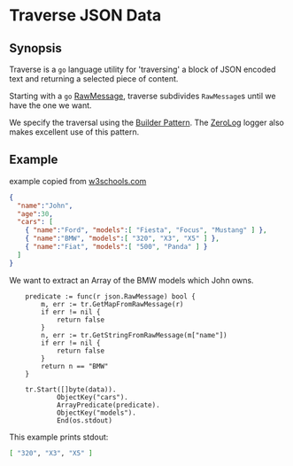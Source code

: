 # Traverse JSON Data

## Synopsis

Traverse is a `go` language utility for 'traversing' a block of JSON encoded text
and returning a selected piece of content.

Starting with a `go` [RawMessage](<https://golang.org/pkg/encoding/json/#RawMessage>),
traverse subdivides `RawMessage`s until we have the one we want.

We specify the traversal using the [Builder Pattern]( <https://en.wikipedia.org/wiki/Builder_pattern>).
The [ZeroLog](https://github.com/rs/zerolog) logger also makes excellent use of this pattern.

## Example

example copied from [w3schools.com](https://www.w3schools.com/js/js_json_arrays.asp)

```json
{
  "name":"John",
  "age":30,
  "cars": [
    { "name":"Ford", "models":[ "Fiesta", "Focus", "Mustang" ] },
    { "name":"BMW", "models":[ "320", "X3", "X5" ] },
    { "name":"Fiat", "models":[ "500", "Panda" ] }
  ]
}
```

 We want to extract an Array of the BMW models which John owns.

```golang
    predicate := func(r json.RawMessage) bool {
        m, err := tr.GetMapFromRawMessage(r)
        if err != nil {
            return false
        }
        n, err := tr.GetStringFromRawMessage(m["name"])
        if err != nil {
            return false
        }
        return n == "BMW"
    }

    tr.Start([]byte(data)).
            ObjectKey("cars").
            ArrayPredicate(predicate).
            ObjectKey("models").
            End(os.stdout)
```

This example prints stdout:

```bash
[ "320", "X3", "X5" ]
```
